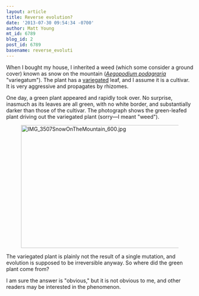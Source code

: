```yaml
---
layout: article
title: Reverse evolution?
date: '2013-07-30 09:54:34 -0700'
author: Matt Young
mt_id: 6789
blog_id: 2
post_id: 6789
basename: reverse_evoluti
---
```

When I bought my house, I inherited a weed (which some consider a ground cover) known as snow on the mountain ([_Aegopodium podagraria_](https://en.wikipedia.org/wiki/Aegopodium_podagraria) "variegatum"). The plant has a [variegated](https://en.wikipedia.org/wiki/Variegation) leaf, and I assume it is a cultivar.  It is very aggressive and propagates by rhizomes.

One day, a green plant appeared and rapidly took over. No surprise, inasmuch as its leaves are all green, with no white border, and substantially darker than those of the cultivar. The photograph shows the green-leafed plant driving out the variegated plant (sorry&mdash;I meant "weed").


<figure>
<img src="/PT/uploads/2013/IMG_3507SnowOnTheMountain_600.jpg" alt="IMG_3507SnowOnTheMountain_600.jpg" width="600" height="331" />
<figcaption markdown="span">

</figcaption>
</figure>

The variegated plant is plainly not the result of a single mutation, and evolution is supposed to be irreversible anyway. So where did the green plant come from?

I am sure the answer is "obvious," but it is not obvious to me, and other readers may be interested in the phenomenon.
